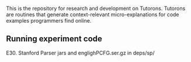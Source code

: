 This is the repository for research and development on Tutorons.
Tutorons are routines that generate context-relevant micro-explanations
for code examples programmers find online.

## Running experiment code
E30.  Stanford Parser jars and englighPCFG.ser.gz in deps/sp/
